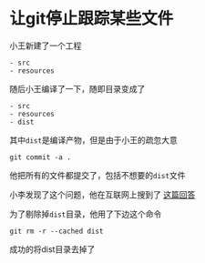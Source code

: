 # 让git停止跟踪某些文件

小王新建了一个工程
```text
- src
- resources
```
随后小王编译了一下，随即目录变成了
```text
- src
- resources
- dist
```
其中`dist`是编译产物，但是由于小王的疏忽大意
```shell
git commit -a .
```
他把所有的文件都提交了，包括不想要的`dist`文件

小李发现了这个问题，他在互联网上搜到了
[这篇回答](https://stackoverflow.com/questions/1274057/how-do-i-make-git-forget-about-a-file-that-was-tracked-but-is-now-in-gitignore)

为了剔除掉`dist`目录，他用了下边这个命令
```shell
git rm -r --cached dist
```
成功的将dist目录去掉了
